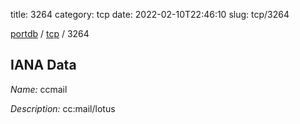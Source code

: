 title: 3264
category: tcp
date: 2022-02-10T22:46:10
slug: tcp/3264

[portdb](/) / [tcp](/category/tcp.html) / 3264


## IANA Data

_Name:_ ccmail

_Description:_ cc:mail/lotus


